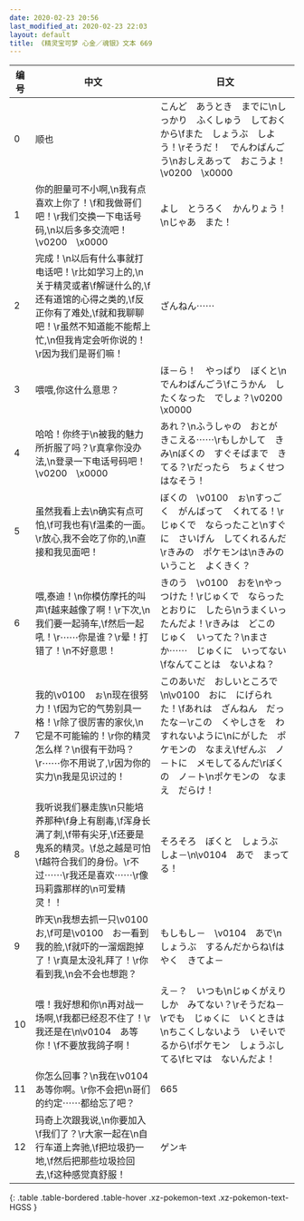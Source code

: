 ```yaml
---
date: 2020-02-23 20:56
last_modified_at: 2020-02-23 22:03
layout: default
title: 《精灵宝可梦 心金／魂银》文本 669
---
```

| 编号 | 中文 | 日文 |
| ---- | ---- | ---- |
| 0 | 顺也 | こんど　あうとき　までに\nしっかり　ふくしゅう　しておくから\fまた　しょうぶ　しよう！\rそうだ！　でんわばんごう\nおしえあって　おこうよ！\v0200　\x0000 |
| 1 | 你的胆量可不小啊,\n我有点喜欢上你了！\f和我做哥们吧！\r我们交换一下电话号码,\n以后多多交流吧！\v0200　\x0000 | よし　とうろく　かんりょう！\nじゃあ　また！ |
| 2 | 完成！\n以后有什么事就打电话吧！\r比如学习上的,\n关于精灵或者\f解谜什么的,\f还有道馆的心得之类的,\f反正你有了难处,\f就和我聊聊吧！\r虽然不知道能不能帮上忙,\n但我肯定会听你说的！\r因为我们是哥们嘛！ | ざんねん⋯⋯ |
| 3 | 喂喂,你这什么意思？ | ほ－ら！　やっぱり　ぼくと\nでんわばんごう\fこうかん　したくなった　でしょ？\v0200　\x0000 |
| 4 | 哈哈！你终于\n被我的魅力所折服了吗？\r真拿你没办法,\n登录一下电话号码吧！\v0200　\x0000 | あれ？\nふうしゃの　おとが　きこえる⋯⋯\rもしかして　きみ\nぼくの　すぐそばまで　きてる？\rだったら　ちょくせつ　はなそう！ |
| 5 | 虽然我看上去\n确实有点可怕,\f可我也有\f温柔的一面。\r放心,我不会吃了你的,\n直接和我见面吧！ | ぼくの　\v0100　ぉ\nすっごく　がんばって　くれてる！\rじゅくで　ならったこと\nすぐに　さいげん　してくれるんだ\rきみの　ポケモンは\nきみの　いうこと　よくきく？ |
| 6 | 喂,泰迪！\n你模仿摩托的叫声\f越来越像了啊！\r下次,\n我们要一起骑车,\f然后一起吼！\r⋯⋯你是谁？\r晕！打错了！\n不好意思！　 | きのう　\v0100　おを\nやっつけた！\rじゅくで　ならったとおりに　したら\nうまくいったんだよ！\rきみは　どこの　じゅく　いってた？\nまさか⋯⋯　じゅくに　いってない\fなんてことは　ないよね？ |
| 7 | 我的\v0100　ぉ\n现在很努力！\f因为它的气势别具一格！\r除了很厉害的家伙,\n它是不可能输的！\r你的精灵怎么样？\n很有干劲吗？\r⋯⋯你不用说了,\r因为你的实力\n我是见识过的！ | このあいだ　おしいところで\n\v0100　おに　にげられた！\fあれは　ざんねん　だったな－\rこの　くやしさを　わすれないように\nにがした　ポケモンの　なまえ\fぜんぶ　ノ－トに　メモしてるんだ\rぼくの　ノ－ト\nポケモンの　なまえ　だらけ！ |
| 8 | 我听说我们暴走族\n只能培养那种\f身上有剧毒,\f浑身长满了刺,\f带有尖牙,\f还要是鬼系的精灵。\f总之越是可怕\f越符合我们的身份。\r不过⋯⋯\r我还是喜欢⋯⋯\r像玛莉露那样的\n可爱精灵！！ | そろそろ　ぼくと　しょうぶ　しよ－\n\v0104　あで　まってる！ |
| 9 | 昨天\n我想去抓一只\v0100　お,\f可是\v0100　お一看到我的脸,\f就吓的一溜烟跑掉了！\r真是太没礼拜了！\r你看到我,\n会不会也想跑？ | もしもし－　\v0104　あで\nしょうぶ　するんだからね\fはやく　きてよ－ |
| 10 | 喂！我好想和你\n再对战一场啊,\f我都已经忍不住了！\r我还是在\n\v0104　あ等你！\f不要放我鸽子啊！ | え－？　いつも\nじゅくがえりしか　みてない？\rそうだね－\rでも　じゅくに　いくときは\nちこくしないよう　いそいでるから\fポケモン　しょうぶしてる\fヒマは　ないんだよ！ |
| 11 | 你怎么回事？\n我在\v0104　あ等你啊。\r你不会把\n哥们的约定⋯⋯都给忘了吧？ | 665 |
| 12 | 玛奇上次跟我说,\n你要加入\f我们了？\r大家一起在\n自行车道上奔驰,\f把垃圾扔一地,\f然后把那些垃圾捡回去,\f这种感觉真舒服！ | ゲンキ |
{: .table .table-bordered .table-hover .xz-pokemon-text .xz-pokemon-text-HGSS }
